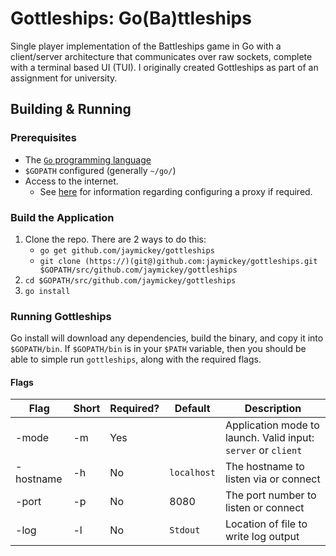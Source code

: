 # Gottleships: Go(Ba)ttleships

Single player implementation of the Battleships game in Go with a client/server architecture that communicates over raw sockets, complete with a terminal based UI (TUI). I originally created Gottleships as part of an assignment for university.

## Building & Running

### Prerequisites

- The [`Go` programming language](https://golang.org/dl/)
- `$GOPATH` configured (generally `~/go/`)
- Access to the internet.
  - See [here](https://github.com/golang/go/wiki/GoGetProxyConfig) for information regarding configuring a proxy if required.

### Build the Application

1. Clone the repo. There are 2 ways to do this:
    - `go get github.com/jaymickey/gottleships`
    - `git clone (https://)(git@)github.com:jaymickey/gottleships.git $GOPATH/src/github.com/jaymickey/gottleships`
2. `cd $GOPATH/src/github.com/jaymickey/gottleships`
3. `go install`

### Running Gottleships

Go install will download any dependencies, build the binary, and copy it into `$GOPATH/bin`. If `$GOPATH/bin` is in your `$PATH` variable, then you should be able to simple run `gottleships`, along with the required flags.

#### Flags

| Flag      | Short | Required? | Default     | Description                                                   |
|-----------|-------|-----------|-------------|---------------------------------------------------------------|
| -mode     | -m    | Yes       |             | Application mode to launch. Valid input: `server` or `client` |
| -hostname | -h    | No        | `localhost` | The hostname to listen via or connect                         |
| -port     | -p    | No        | 8080        | The port number to listen or connect                          |
| -log      | -l    | No        | `Stdout`    | Location of file to write log output                          |
